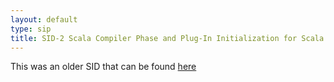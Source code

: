 ```yaml
---
layout: default
type: sip
title: SID-2 Scala Compiler Phase and Plug-In Initialization for Scala 2.8
---
```


This was an older SID that can be found [here](http://www.scala-lang.org/sid/2)